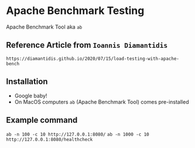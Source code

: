 # Apache Benchmark Testing

Apache Benchmark Tool aka `ab`

## Reference Article from `Ioannis Diamantidis`

`https://diamantidis.github.io/2020/07/15/load-testing-with-apache-bench`

## Installation

- Google baby!
- On MacOS computers `ab` (Apache Benchmark Tool) comes pre-installed

## Example command

`ab -n 100 -c 10 http://127.0.0.1:8080/`
`ab -n 1000 -c 10 http://127.0.0.1:8080/healthcheck`
